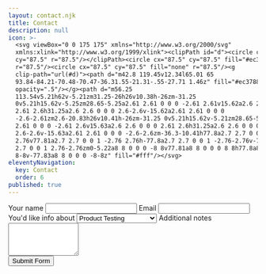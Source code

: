 ```yaml
---
layout: contact.njk
title: Contact
description: null
icon: >-
  <svg viewBox="0 0 175 175" xmlns="http://www.w3.org/2000/svg"
  xmlns:xlink="http://www.w3.org/1999/xlink"><clipPath id="d"><circle cx="87.5"
  cy="87.5" r="87.5"/></clipPath><circle cx="87.5" cy="87.5" fill="#ec3788"
  r="87.5"/><circle cx="87.5" cy="87.5" fill="none" r="87.5"/><g
  clip-path="url(#d)"><path d="m42.8 119.45v12.34l65.01 65
  93.84-84.21-70.48-70.47-36.31.55-21.31-.55-27.71 1.46z" fill="#ec3788"
  opacity=".5"/></g><path d="m56.25
  113.54v5.21h62v-5.21zm31.25-26h26v10.38h-26zm-31.25
  0v5.21h15.62v-5.25zm28.65-5.25a2.61 2.61 0 0 0 -2.61 2.61v15.62a2.6 2.6 0 0 0
  2.61 2.6h31.25a2.6 2.6 0 0 0 2.6-2.6v-15.62a2.61 2.61 0 0 0
  -2.6-2.61zm2.6-20.83h26v10.41h-26zm-31.25 0v5.21h15.62v-5.21zm28.65-5.21a2.61
  2.61 0 0 0 -2.61 2.6v15.63a2.6 2.6 0 0 0 2.61 2.6h31.25a2.6 2.6 0 0 0
  2.6-2.6v-15.63a2.61 2.61 0 0 0 -2.6-2.6zm-36.3-10.41h77.8a2.7 2.7 0 0 1 2.76
  2.76v77.81a2.7 2.7 0 0 1 -2.76 2.76h-77.8a2.7 2.7 0 0 1 -2.76-2.76v-77.81a2.7
  2.7 0 0 1 2.76-2.76zm0-5.22a8 8 0 0 0 -8 8v77.81a8 8 0 0 0 8 8h77.8a8 8 0 0 0
  8-8v-77.83a8 8 0 0 0 -8-8z" fill="#fff"/></svg>
eleventyNavigation:
  key: Contact
  order: 6
published: true
---
```


<form id="contact" class="contact-form" action="https://formsubmit.co/292013f29e46949b5eacb1085b445343" method="POST">
  <input type="hidden" name="_next" value="http://accessible-systems.com/">
  <input type="hidden" name="_subject" value="New Submission">
  <input type="hidden" name="_captcha" value="false">
  <input type="hidden" name="_template" value="box">
  <label for="name">Your name</label>
  <input type="text" id="name" name="Name" />
  <label for="email">Email</label>
  <input type="email" id="email" name="Email" />
  <label for="about">You'd like info about</label>
  <select id="about" name="About">
    <option value="Product Testing">Product Testing</option>
    <option value="Accessibility Consulting">Accessibility Consulting</option>
    <option value="Accessibility Training">Accessibility Training</option>
    <option value="Other">Other</option>
  </select>
  <label for="notes">Additional notes</label>
  <textarea id="notes" cols="15" rows="4" name="Additional Notes"></textarea>
  <div>
    <input type="submit" class="btn" value="Submit Form" />
  </div>
</form>
